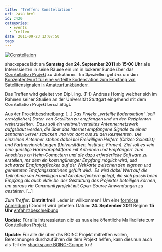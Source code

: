```yaml
---
title: 'Treffen: Constellation'
url: 2420.html
id: 2420
categories:
  - events
  - Treffen
date: 2011-09-23 13:07:50
tags:
---
```


[![](https://blog.shackspace.de/wp-content/uploads/2011/09/constellation2.png "Constellation")](https://blog.shackspace.de/wp-content/uploads/2011/09/constellation2.png)

shackspace lädt am **Samstag** den **24\. September 2011** ab **15:00 Uhr** alle Interessierten in seine Räume ein um in lockerer Runde über das [Constellation Projekt](http://aerospaceresearch.net/constellation_idcard/) zu diskutieren.  Im Speziellen geht es um den [Konzeptentwurf für eine verteilte Bodenstation zum Empfang von Satellitensignalen in Amateurfunkbändern](http://foto23.com/constellation.pdf).

Das Treffen wird geleitet von Dipl.-Ing. (FH) Andreas Hornig welcher sich im Rahmen seiner Studien an der Universität Stuttgart eingehend mit dem Constellation Projekt beschäftigt.

Aus der [Projektbeschreibung](http://foto23.com/constellation.pdf):
[...] _Das Projekt „verteilte Bodenstation“ [soll ermöglichen] Daten von  Satelliten zu empfangen und an den Rezipienten weiterzuleiten.  Dazu  soll ein weltweit verteiltes Antennennetzwerk aufgebaut werden, die über  das Internet empfangene Signale zu einem zentralen Server schicken und  von dort aus zu den Rezipienten.  Die einzelnen Antennen stehen dabei  bei Freiwilligen Helfern (Citizen Scientist) und Partnereinrichtungen  (Universitäten, Institute, Firmen).
Ziel soll es sein eine günstige Hardwareplattform mit Antennen und  Empfängern zum Anschluss an Heim-Computern und die dazu erforderliche  Software zu erstellen, mit dem ein kostengünstiger Empfang möglich wird,  und schwarze Empfangsflecken auf der Weltkarte zwischen den eigenen und  gemieteten Empfangsstationen gefüllt wird.  Es wird dabei Wert auf die  Teilnahme von Freiwilligen und Amateurfunkern gelegt, die sich passiv  beim Empfang als auch aktiv bei der Gestaltung des Projektes beteiligen  können, um daraus ein Communityprojekt mit Open-Source Anwendungen zu  gestalten._ [...]

_Zum Treffen:_
**Eintritt frei**!  Jeder ist willkommen!  Um eine [formlose Anmeldung](http://www.doodle.com/fu8vdqtgt3c2mg76) (Doodle) wird gebeten.
Datum: **24\. September 2011**
Beginn: **15 Uhr**
[Anfahrtsbeschreibung](https://blog.shackspace.de/?page_id=713)

**Update:**
Für alle Interessierten gibt es nun eine [öffentliche Mailingliste zum Constellation Projekt](https://lists.shackspace.de/mailman/listinfo/constellation).

**Update:**
Für alle die über das BOINC Projekt mithelfen wollen, Berechnungen durchzuführen die dem Projekt helfen, kann dies nun auch als Teil der [shackspace BOINC-Gruppe](http://aerospaceresearch.net/constellation/team_display.php?teamid=1550) tun!
